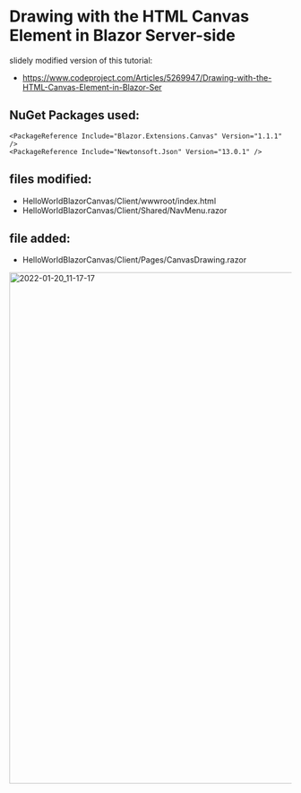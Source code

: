 # Drawing with the HTML Canvas Element in Blazor Server-side


slidely modified version of this tutorial:
- https://www.codeproject.com/Articles/5269947/Drawing-with-the-HTML-Canvas-Element-in-Blazor-Ser



## NuGet Packages used:

    <PackageReference Include="Blazor.Extensions.Canvas" Version="1.1.1" />
    <PackageReference Include="Newtonsoft.Json" Version="13.0.1" />



## files modified:
- HelloWorldBlazorCanvas/Client/wwwroot/index.html
- HelloWorldBlazorCanvas/Client/Shared/NavMenu.razor


## file added:
- HelloWorldBlazorCanvas/Client/Pages/CanvasDrawing.razor

<img width="913" alt="2022-01-20_11-17-17" src="https://user-images.githubusercontent.com/5998952/150319466-3a5ad0fc-1da3-4297-94dd-3e2cfb042518.png">
